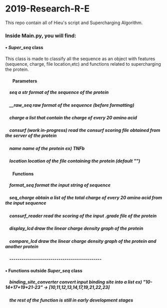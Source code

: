 # 2019-Research-R-E

This repo contain all of Hieu's script and Supercharging Algorithm.

### Inside **Main.py**, you will find:

#### •  *Super_seq* class
  This class is made to classify all the sequence as an object with features (sequence, charge, file location,etc) and functions related to supercharging the protein.
#### &nbsp;&nbsp;&nbsp;&nbsp;&nbsp;&nbsp; Parameters

##### &nbsp;&nbsp;&nbsp; *seq* a str format of the sequence of the protein
##### &nbsp;&nbsp;&nbsp; *__raw_seq* raw format of the sequence (before formatting)
##### &nbsp;&nbsp;&nbsp; *charge* a list that contain the charge of every 20 amino acid
##### &nbsp;&nbsp;&nbsp; *consurf* (work in-progress) read the consurf scoring file obtained from the server of the protein
##### &nbsp;&nbsp;&nbsp; *name* name of the protein ex) TNFb
##### &nbsp;&nbsp;&nbsp; *location* location of the file containing the protein (default "")

#### &nbsp;&nbsp;&nbsp;&nbsp;&nbsp;&nbsp; Functions
##### &nbsp;&nbsp;&nbsp; *format_seq* format the input string of sequence
##### &nbsp;&nbsp;&nbsp; *seq_charge* obtain a list of the total charge of every 20 amino acid from the input sequence
##### &nbsp;&nbsp;&nbsp; *consurf_reader* read the scoring of the input .grade file of the protein
##### &nbsp;&nbsp;&nbsp; *display_lcd* draw the linear charge density graph of the protein
##### &nbsp;&nbsp;&nbsp; *compare_lcd* draw the linear charge density graph of the protein and another protein

#### &nbsp;&nbsp;&nbsp; ---------------------------------------------

#### •  Functions outside *Super_seq* class
##### &nbsp;&nbsp;&nbsp; *binding_site_converter* convert input binding site into a list ex) "10-14+17+19+21-23" -> [10,11,12,13,14,17,19,21,22,23]
##### &nbsp;&nbsp;&nbsp; the rest of the function is still in early development stages
